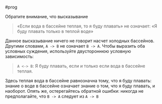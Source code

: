 #prog 

Обратите внимание, что высказывание 

> «Если вода в бассейне теплая, то я буду плавать» не означает: «Я буду плавать только в теплой воде»
 
Данное высказывание ничего не говорит насчет холодных бассейнов. Другими словами, `A -> B` не
означает `B -> A`. Чтобы выразить оба условных суждения, используйте двустороннюю условную
зависимость:

> `A <-> B`: Я буду плавать, если и только если вода в бассейне теплая.

Здесь теплая вода в бассейне равнозначна тому, что я буду плавать: знание о воде в бассейне
означает знание о том, что я буду плавать, и наоборот. Опять же, остерегайтесь обратной ошибки:
никогда не предполагайте, что `B -> A` следует из `A -> B`